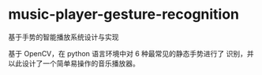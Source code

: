 # music-player-gesture-recognition
基于手势的智能播放系统设计与实现

基于 OpenCV，在 python 语言环境中对 6 种最常见的静态手势进行了
识别，并以此设计了一个简单易操作的音乐播放器。
